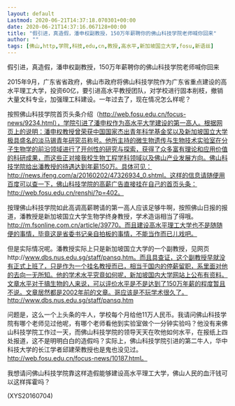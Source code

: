 ```yaml
---
layout: default
Lastmod: 2020-06-21T14:37:18.070301+00:00
date: 2020-06-21T14:37:16.067128+00:00
title: "假引进，真造假，潘申权副教授，150万年薪聘你的佛山科技学院老师喊你回来"
author: ""
tags: [佛山,http,学院,科技,edu,cn,教授,高水平,新加坡国立大学,fosu,新语丝]
---
```


假引进，真造假，潘申权副教授，150万年薪聘你的佛山科技学院老师喊你回来

2015年9月，广东省省政府，佛山市政府将佛山科技学院作为广东省重点建设的高水平理工大学，投资60亿，要引进高水平教授团队，对学校进行固本削枝，撤销大量文科专业，加强理工科建设。一年过去了，现在情况怎么样呢？

按照佛山科技学院首页头条介绍（http://web.fosu.edu.cn/focus-news/9234.html），学院引进了潘申权作为高水平大学建设的第一高人。根据网页上的说明：潘申权教授曾荣获中国国家杰出青年科学基金奖以及新加坡国立大学极具盛名的淡马锡青年研究员称号。他所主持的微生物遗传与生物技术实验室在分子生物学的前沿领域进行了开创性的研究与探索，获得了众多富有理论和应用价值的科研成果，而这些正对接我校生物工程学科领域以及佛山产业发展方向。佛山科技学院给出潘教授的待遇达到年薪150万。具体可见：http://news.ifeng.com/a/20160202/47326934_0.shtml。这样的信息请随便用百度可以查一下，佛山科技学院的高薪广告直接挂在自己的首页头条：http://web.fosu.edu.cn/renshi/?p=402。

按理佛山科技学院如此高调高薪聘请的第一高人应该足够牛啊，按照佛山日报的报道，潘教授是新加坡国立大学生物学终身教授，学术造诣相当了得哦。http://m.fsonline.com.cn/article/39770。而且建设高水平理工大学也不是随随便的事情，毕竟这是省委书记亲自拍板的事情，不能当作而已儿戏吧。

但是实际情况呢。潘教授实际上只是新加坡国立大学的一个副教授，见网页http://www.dbs.nus.edu.sg/staff/pansq.htm。而且具查证，这个副教授早就没有正式上班了，只是作为一个挂名教授而已，相当于国内的停薪留职，系里面对他的去向一无所知。他的学术水平究竟如何呢，新加坡国内大学网站上公布有资料。文章水平对于搞生物的人来说，可以评价水平是不是达到了150万年薪的程度暂且不说。文章居然都是2002年前的文章。哥应该是不玩学术很久了。http://www.dbs.nus.edu.sg/staff/pansq.htm

问题是，这么一个上头条的牛人，学校每个月给他11万人民币。我请问佛山科技学院有哪个老师见过他呢，有哪个老师看他到实验室做个一分钟实验吗？他没有来佛山科技学院工作过一天，而佛山科技学院的领导天天在吹他如何水平，在报纸上四处报道，这不是明明白白的造假吗？实际上，佛山科技学院引进的第二牛人，华中科技大学的长江学者邱建荣教授也是鬼也没见过。http://web.fosu.edu.cn/focus-news/10187.html。

我想请问佛山科技学院靠这样造假能够建设高水平理工大学，佛山人民的血汗钱可以这样挥霍吗？

(XYS20160704)

